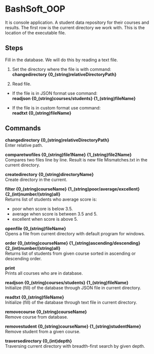 # BashSoft_OOP

It is console application. A student data repository for their courses and results.
The first row is the current directory we work with. This is the location of the executable file.

## Steps

Fill in the database. We will do this by reading a text file.

1. Set the directory where the file is with command:  
	**changedirectory {0_(string)relativeDirectoryPath}**

2. Read file.
- If the file is in JSON format use command:  
	**readjson {0_(string)courses/students} {1_(string)fileName}**
	
- If the file is in custom format use command:  
	**readtxt {0_(string)fileName}**

## Commands

**changedirectory {0_(string)relativeDirectoryPath}**  
Enter relative path.

**comparetwofiles {0_(string)file1Name} {1_(string)file2Name}**  
Compares two files line by line. Result is new file Mismatches.txt in the current directory.

**createdirectory {0_(string)directoryName}**  
Create directory in the current.

**filter {0_(string)courseName} {1_(string)poor/average/excellent} {2_(int)number/(string)all}**  
Returns list of students who average score is:
- poor when score is below 3.5.
- average when score is between 3.5 and 5.
- excellent  when score is above 5.

**openfile {0_(string)fileName}**  
Opens a file from current directory with default program for windows.

**order {0_(string)courseName} {1_(string)ascending/descending} {2_(int)number/(string)all}**  
Returns list of students from given course sorted in ascending or descending order.

**print**  
Prints all courses who are in database.

**readjson {0_(string)courses/students} {1_(string)fileName}**  
Initialize (fill) of the database through JSON file in current directory.

**readtxt {0_(string)fileName}**  
Initialize (fill) of the database through text file in current directory.

**removecourse {0_(string)courseName}**  
Remove course from database.

**removestudent {0_(string)courseName} {1_(string)studentName}**  
Remove student from a given course.

**traversedirectory {0_(int)depth}**  
Traversing current directory with breadth-first search by given depth.

